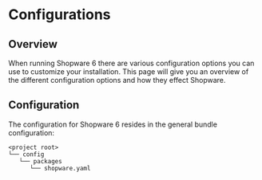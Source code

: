# Configurations

## Overview

When running Shopware 6 there are various configuration options you can use to customize your installation. This page will give you an overview of the different configuration options and how they effect Shopware.

## Configuration

The configuration for Shopware 6 resides in the general bundle configuration:

```text
<project root>
└── config
   └── packages
      └── shopware.yaml
```
